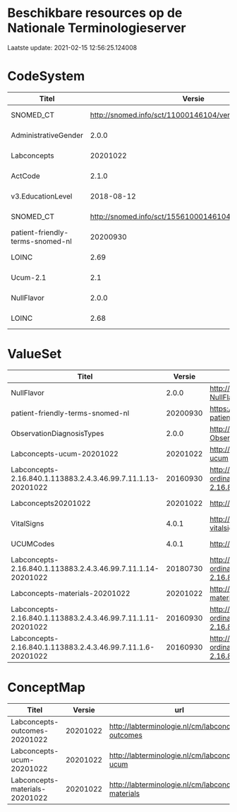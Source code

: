# Beschikbare resources op de Nationale Terminologieserver
Laatste update: 2021-02-15 12:56:25.124008
# CodeSystem
|Titel|Versie|url|Laatste wijziging|
|-|-|-|-|
|SNOMED_CT|http://snomed.info/sct/11000146104/version/20200930|http://snomed.info/sct|2021-01-22T18:36:34.346+01:00|
|AdministrativeGender|2.0.0|http://terminology.hl7.org/CodeSystem/v3-AdministrativeGender|2021-01-25T22:08:18.680+01:00|
|Labconcepts|20201022|http://labterminologie.nl/cs/labconcepts|2021-02-12T09:54:42.709+01:00|
|ActCode|2.1.0|http://terminology.hl7.org/CodeSystem/v3-ActCode|2021-01-25T22:08:16.899+01:00|
|v3.EducationLevel|2018-08-12|http://terminology.hl7.org/CodeSystem/v3-EducationLevel|2021-01-25T21:15:17.243+01:00|
|SNOMED_CT|http://snomed.info/sct/15561000146104/version/20200930|http://snomed.info/sct|2021-02-02T14:26:49.102+01:00|
|patient-friendly-terms-snomed-nl|20200930|https://terminologieserver.nl/uri/cs/snomed-patient-friendly-terms|2021-02-05T17:10:01.143+01:00|
|LOINC|2.69|http://loinc.org|2021-02-02T17:10:12.804+01:00|
|Ucum-2.1|2.1|http://unitsofmeasure.org|2021-02-12T09:54:35.479+01:00|
|NullFlavor|2.0.0|http://terminology.hl7.org/CodeSystem/v3-NullFlavor|2021-01-25T22:08:14.593+01:00|
|LOINC|2.68|http://loinc.org|2021-01-21T10:14:57.188+01:00|



# ValueSet
|Titel|Versie|url|Laatste wijziging|
|-|-|-|-|
|NullFlavor|2.0.0|http://terminology.hl7.org/ValueSet/v3-NullFlavor|2021-01-25T22:08:19.512+01:00|
|patient-friendly-terms-snomed-nl|20200930|https://terminologieserver.nl/uri/vs/snomed-patient-friendly-terms|2021-02-05T17:09:57.567+01:00|
|ObservationDiagnosisTypes|2.0.0|http://terminology.hl7.org/ValueSet/v3-ObservationDiagnosisTypes|2021-01-25T22:08:20.412+01:00|
|Labconcepts-ucum-20201022|20201022|http://labterminologie.nl/vs/labconcepts-ucum|2021-02-12T09:54:59.054+01:00|
|Labconcepts-2.16.840.1.113883.2.4.3.46.99.7.11.1.13-20201022|20160930|http://labterminologie.nl/labconcepts-ordinal-2.16.840.1.113883.2.4.3.46.99.7.11.1.13|2021-02-12T09:54:38.685+01:00|
|Labconcepts20201022|20201022|http://labterminologie.nl/vs/labconcepts|2021-02-12T09:54:50.245+01:00|
|VitalSigns|4.0.1|http://hl7.org/fhir/ValueSet/observation-vitalsignresult|2021-01-25T22:08:21.114+01:00|
|UCUMCodes|4.0.1|http://hl7.org/fhir/ValueSet/ucum-units|2021-01-29T12:08:08.252+01:00|
|Labconcepts-2.16.840.1.113883.2.4.3.46.99.7.11.1.14-20201022|20180730|http://labterminologie.nl/labconcepts-ordinal-2.16.840.1.113883.2.4.3.46.99.7.11.1.14|2021-02-12T09:54:34.438+01:00|
|Labconcepts-materials-20201022|20201022|http://labterminologie.nl/vs/labconcepts-materials|2021-02-12T09:54:50.970+01:00|
|Labconcepts-2.16.840.1.113883.2.4.3.46.99.7.11.1.11-20201022|20160930|http://labterminologie.nl/labconcepts-ordinal-2.16.840.1.113883.2.4.3.46.99.7.11.1.11|2021-02-12T09:54:58.526+01:00|
|Labconcepts-2.16.840.1.113883.2.4.3.46.99.7.11.1.6-20201022|20160930|http://labterminologie.nl/labconcepts-ordinal-2.16.840.1.113883.2.4.3.46.99.7.11.1.6|2021-02-12T09:54:38.037+01:00|



# ConceptMap
|Titel|Versie|url|Laatste wijziging|
|-|-|-|-|
|Labconcepts-outcomes-20201022|20201022|http://labterminologie.nl/cm/labconcepts-outcomes|2021-02-12T09:54:55.219+01:00|
|Labconcepts-ucum-20201022|20201022|http://labterminologie.nl/cm/labconcepts-ucum|2021-02-12T09:54:56.688+01:00|
|Labconcepts-materials-20201022|20201022|http://labterminologie.nl/cm/labconcepts-materials|2021-02-12T09:54:52.424+01:00|



